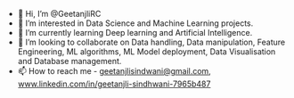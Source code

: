 - 👋 Hi, I’m @GeetanjliRC
- 👀 I’m interested in Data Science and Machine Learning 
projects.
- 🌱 I’m currently learning Deep learning and Artificial Intelligence.
- 💞️ I’m looking to collaborate on Data handling, Data manipulation, Feature Engineering, ML algorithms, ML Model deployment, Data Visualisation and Database management.
- 📫 How to reach me - geetanjlisindwani@gmail.com, www.linkedin.com/in/geetanjli-sindhwani-7965b487 

<!---
GeetanjliRC/GeetanjliRC is a ✨ special ✨ repository because its `README.md` (this file) appears on your GitHub profile.
You can click the Preview link to take a look at your changes.
--->
